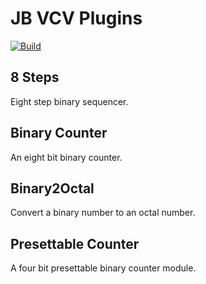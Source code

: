 # JB VCV Plugins

[![Build](https://github.com/jberentsson/JB-VCV/actions/workflows/build-plugin.yml/badge.svg)](https://github.com/jberentsson/JB-VCV/actions/workflows/build-plugin.yml)

## 8 Steps
Eight step binary sequencer.

## Binary Counter
An eight bit binary counter.

## Binary2Octal
Convert a binary number to an octal number.

## Presettable Counter
A four bit presettable binary counter module.


